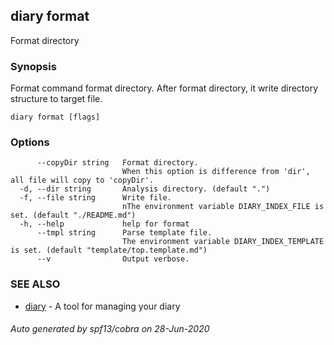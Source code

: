 ## diary format

Format directory

### Synopsis

Format command format directory.
After format directory, it write directory structure to target file.


```
diary format [flags]
```

### Options

```
      --copyDir string   Format directory. 
                         When this option is difference from 'dir', all file will copy to 'copyDir'.
  -d, --dir string       Analysis directory. (default ".")
  -f, --file string      Write file.
                         nThe environment variable DIARY_INDEX_FILE is set. (default "./README.md")
  -h, --help             help for format
      --tmpl string      Parse template file.
                         The environment variable DIARY_INDEX_TEMPLATE is set. (default "template/top.template.md")
      --v                Output verbose.
```

### SEE ALSO

* [diary](diary.md)	 - A tool for managing your diary

###### Auto generated by spf13/cobra on 28-Jun-2020

